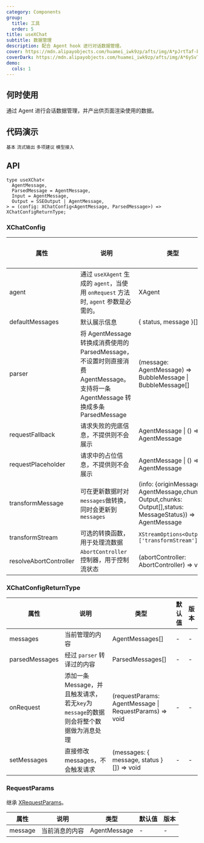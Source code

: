 ```yaml
---
category: Components
group:
  title: 工具
  order: 5
title: useXChat
subtitle: 数据管理
description: 配合 Agent hook 进行对话数据管理。
cover: https://mdn.alipayobjects.com/huamei_iwk9zp/afts/img/A*pJrtTaf-bWAAAAAAAAAAAAAADgCCAQ/original
coverDark: https://mdn.alipayobjects.com/huamei_iwk9zp/afts/img/A*6ySvTqb7XhkAAAAAAAAAAAAADgCCAQ/original
demo:
  cols: 1
---
```


## 何时使用

通过 Agent 进行会话数据管理，并产出供页面渲染使用的数据。

## 代码演示

<!-- prettier-ignore -->
<code src="./demo/basic.tsx">基本</code>
<code src="./demo/stream.tsx">流式输出</code>
<code src="./demo/suggestions.tsx">多项建议</code>
<code src="./demo/model.tsx">模型接入</code>

## API

```tsx | pure
type useXChat<
  AgentMessage,
  ParsedMessage = AgentMessage,
  Input = AgentMessage,
  Output = SSEOutput | AgentMessage,
> = (config: XChatConfig<AgentMessage, ParsedMessage>) => XChatConfigReturnType;
```

### XChatConfig

<!-- prettier-ignore -->
| 属性 | 说明 | 类型 | 默认值 | 版本 |
| --- | --- | --- | --- | --- |
| agent | 通过 `useXAgent` 生成的 `agent`，当使用 `onRequest` 方法时, `agent` 参数是必需的。 | XAgent | - | - |
| defaultMessages | 默认展示信息 | { status, message }[] | - | - |
| parser | 将 AgentMessage 转换成消费使用的 ParsedMessage，不设置时则直接消费 AgentMessage。支持将一条 AgentMessage 转换成多条 ParsedMessage | (message: AgentMessage) => BubbleMessage \| BubbleMessage[] | - | - |
| requestFallback | 请求失败的兜底信息，不提供则不会展示 | AgentMessage \| () => AgentMessage | - | - |
| requestPlaceholder | 请求中的占位信息，不提供则不会展示 | AgentMessage \| () => AgentMessage | - | - |
| transformMessage | 可在更新数据时对`messages`做转换，同时会更新到`messages` | (info: {originMessage?: AgentMessage,chunk: Output,chunks: Output[],status: MessageStatus}) => AgentMessage| - | - |
| transformStream | 可选的转换函数，用于处理流数据 | `XStreamOptions<Output>['transformStream']` | - | - |
| resolveAbortController | `AbortController` 控制器，用于控制流状态 | (abortController: AbortController) => void| - | - |

### XChatConfigReturnType

| 属性 | 说明 | 类型 | 默认值 | 版本 |
| --- | --- | --- | --- | --- |
| messages | 当前管理的内容 | AgentMessages[] | - | - |
| parsedMessages | 经过 `parser` 转译过的内容 | ParsedMessages[] | - | - |
| onRequest | 添加一条 Message，并且触发请求，若无`key`为`message`的数据则会将整个数据做为消息处理 | (requestParams: AgentMessage \| RequestParams) => void | - | - |
| setMessages | 直接修改 messages，不会触发请求 | (messages: { message, status }[]) => void | - | - |

### RequestParams

继承 [XRequestParams](https://x.ant.design/components/x-request#xrequestparams)。

| 属性    | 说明           | 类型         | 默认值 | 版本 |
| ------- | -------------- | ------------ | ------ | ---- |
| message | 当前消息的内容 | AgentMessage | -      | -    |
